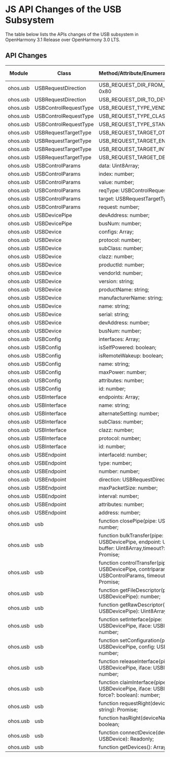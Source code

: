 # JS API Changes of the USB Subsystem

The table below lists the APIs changes of the USB subsystem in OpenHarmony 3.1 Release over OpenHarmony 3.0 LTS.

## API Changes

| Module| Class| Method/Attribute/Enumeration/Constant| Change Type|
|---|---|---|---|
| ohos.usb | USBRequestDirection | USB_REQUEST_DIR_FROM_DEVICE = 0x80 | Added|
| ohos.usb | USBRequestDirection | USB_REQUEST_DIR_TO_DEVICE = 0 | Added|
| ohos.usb | USBControlRequestType | USB_REQUEST_TYPE_VENDOR | Added|
| ohos.usb | USBControlRequestType | USB_REQUEST_TYPE_CLASS | Added|
| ohos.usb | USBControlRequestType | USB_REQUEST_TYPE_STANDARD = 0 | Added|
| ohos.usb | USBRequestTargetType | USB_REQUEST_TARGET_OTHER | Added|
| ohos.usb | USBRequestTargetType | USB_REQUEST_TARGET_ENDPOINT | Added|
| ohos.usb | USBRequestTargetType | USB_REQUEST_TARGET_INTERFACE | Added|
| ohos.usb | USBRequestTargetType | USB_REQUEST_TARGET_DEVICE = 0 | Added|
| ohos.usb | USBControlParams | data: Uint8Array; | Added|
| ohos.usb | USBControlParams | index: number; | Added|
| ohos.usb | USBControlParams | value: number; | Added|
| ohos.usb | USBControlParams | reqType: USBControlRequestType; | Added|
| ohos.usb | USBControlParams | target: USBRequestTargetType; | Added|
| ohos.usb | USBControlParams | request: number; | Added|
| ohos.usb | USBDevicePipe | devAddress: number; | Added|
| ohos.usb | USBDevicePipe | busNum: number; | Added|
| ohos.usb | USBDevice | configs: Array<USBConfig>; | Added|
| ohos.usb | USBDevice | protocol: number; | Added|
| ohos.usb | USBDevice | subClass: number; | Added|
| ohos.usb | USBDevice | clazz: number; | Added|
| ohos.usb | USBDevice | productId: number; | Added|
| ohos.usb | USBDevice | vendorId: number; | Added|
| ohos.usb | USBDevice | version: string; | Added|
| ohos.usb | USBDevice | productName: string; | Added|
| ohos.usb | USBDevice | manufacturerName: string; | Added|
| ohos.usb | USBDevice | name: string; | Added|
| ohos.usb | USBDevice | serial: string; | Added|
| ohos.usb | USBDevice | devAddress: number; | Added|
| ohos.usb | USBDevice | busNum: number; | Added|
| ohos.usb | USBConfig | interfaces: Array<USBInterface>; | Added|
| ohos.usb | USBConfig | isSelfPowered: boolean; | Added|
| ohos.usb | USBConfig | isRemoteWakeup: boolean; | Added|
| ohos.usb | USBConfig | name: string; | Added|
| ohos.usb | USBConfig | maxPower: number; | Added|
| ohos.usb | USBConfig | attributes: number; | Added|
| ohos.usb | USBConfig | id: number; | Added|
| ohos.usb | USBInterface | endpoints: Array<USBEndpoint>; | Added|
| ohos.usb | USBInterface | name: string; | Added|
| ohos.usb | USBInterface | alternateSetting: number; | Added|
| ohos.usb | USBInterface | subClass: number; | Added|
| ohos.usb | USBInterface | clazz: number; | Added|
| ohos.usb | USBInterface | protocol: number; | Added|
| ohos.usb | USBInterface | id: number; | Added|
| ohos.usb | USBEndpoint | interfaceId: number; | Added|
| ohos.usb | USBEndpoint | type: number; | Added|
| ohos.usb | USBEndpoint | number: number; | Added|
| ohos.usb | USBEndpoint | direction: USBRequestDirection; | Added|
| ohos.usb | USBEndpoint | maxPacketSize: number; | Added|
| ohos.usb | USBEndpoint | interval: number; | Added|
| ohos.usb | USBEndpoint | attributes: number; | Added|
| ohos.usb | USBEndpoint | address: number; | Added|
| ohos.usb | usb | function closePipe(pipe: USBDevicePipe): number; | Added|
| ohos.usb | usb | function bulkTransfer(pipe: USBDevicePipe, endpoint: USBEndpoint, buffer: Uint8Array,timeout?: number): Promise<number>; | Added|
| ohos.usb | usb | function controlTransfer(pipe: USBDevicePipe, contrlparam: USBControlParams, timeout?: number): Promise<number>; | Added|
| ohos.usb | usb | function getFileDescriptor(pipe: USBDevicePipe): number; | Added|
| ohos.usb | usb | function getRawDescriptor(pipe: USBDevicePipe): Uint8Array; | Added|
| ohos.usb | usb | function setInterface(pipe: USBDevicePipe, iface: USBInterface): number; | Added|
| ohos.usb | usb | function setConfiguration(pipe: USBDevicePipe, config: USBConfig): number; | Added|
| ohos.usb | usb | function releaseInterface(pipe: USBDevicePipe, iface: USBInterface): number; | Added|
| ohos.usb | usb | function claimInterface(pipe: USBDevicePipe, iface: USBInterface, force?: boolean): number; | Added|
| ohos.usb | usb | function requestRight(deviceName: string): Promise<boolean>; | Added|
| ohos.usb | usb | function hasRight(deviceName: string): boolean; | Added|
| ohos.usb | usb | function connectDevice(device: USBDevice): Readonly<USBDevicePipe>; | Added|
| ohos.usb | usb | function getDevices(): Array<Readonly<USBDevice>>; | Added|
